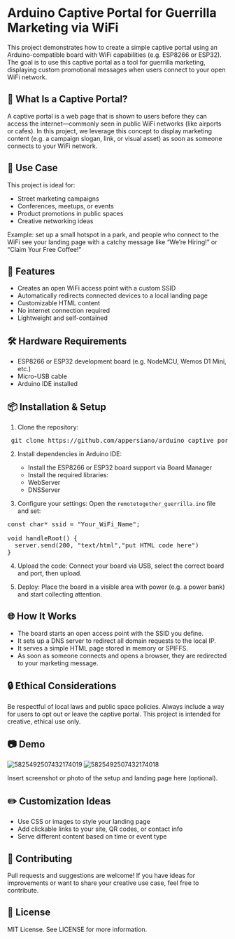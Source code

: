 # Arduino Captive Portal for Guerrilla Marketing via WiFi

This project demonstrates how to create a simple captive portal using an Arduino-compatible board with WiFi capabilities (e.g. ESP8266 or ESP32). The goal is to use this captive portal as a tool for guerrilla marketing, displaying custom promotional messages when users connect to your open WiFi network.

## 📡 What Is a Captive Portal?

A captive portal is a web page that is shown to users before they can access the internet—commonly seen in public WiFi networks (like airports or cafes). In this project, we leverage this concept to display marketing content (e.g. a campaign slogan, link, or visual asset) as soon as someone connects to your WiFi network.

## 🎯 Use Case
This project is ideal for:
-	Street marketing campaigns
-	Conferences, meetups, or events
-	Product promotions in public spaces
-	Creative networking ideas

 Example: set up a small hotspot in a park, and people who connect to the WiFi see your landing page with a catchy message like “We’re Hiring!” or “Claim Your Free Coffee!”

## 🚀 Features
-	Creates an open WiFi access point with a custom SSID
-	Automatically redirects connected devices to a local landing page
-	Customizable HTML content
-	No internet connection required
-	Lightweight and self-contained

## 🛠️ Hardware Requirements

-	ESP8266 or ESP32 development board (e.g. NodeMCU, Wemos D1 Mini, etc.)
-	Micro-USB cable
-	Arduino IDE installed

 ## 📦 Installation & Setup
1.	Clone the repository:
<pre lang="bash">
 git clone https://github.com/appersiano/arduino_captive_portal.git
</pre>

2.	Install dependencies in Arduino IDE:
 
	-	Install the ESP8266 or ESP32 board support via Board Manager
	-	Install the required libraries:
 	-	WebServer
	-	DNSServer

3.	Configure your settings:
Open the `remotetogether_guerrilla.ino` file and set:

<pre lang="cpp">
const char* ssid = "Your_WiFi_Name";

void handleRoot() {
  server.send(200, "text/html","put HTML code here")
}
</pre>

4.	Upload the code:
Connect your board via USB, select the correct board and port, then upload.

5.	Deploy:
Place the board in a visible area with power (e.g. a power bank) and start collecting attention.


## 🌐 How It Works
-	The board starts an open access point with the SSID you define.
-	It sets up a DNS server to redirect all domain requests to the local IP.
-	It serves a simple HTML page stored in memory or SPIFFS.
-	As soon as someone connects and opens a browser, they are redirected to your marketing message.

## 🔒 Ethical Considerations

Be respectful of local laws and public space policies. Always include a way for users to opt out or leave the captive portal. This project is intended for creative, ethical use only.

## 📷 Demo
![5825492507432174019](https://github.com/user-attachments/assets/f03bdf32-d559-45c7-b08f-bf7ba5fca9c1)
![5825492507432174018](https://github.com/user-attachments/assets/4083ed1b-cb26-4ca3-963b-945439057c69)


Insert screenshot or photo of the setup and landing page here (optional).

## ✏️ Customization Ideas
-	Use CSS or images to style your landing page
-	Add clickable links to your site, QR codes, or contact info
-	Serve different content based on time or event type

## 🤝 Contributing

Pull requests and suggestions are welcome! If you have ideas for improvements or want to share your creative use case, feel free to contribute.

## 📄 License

MIT License. See LICENSE for more information.

